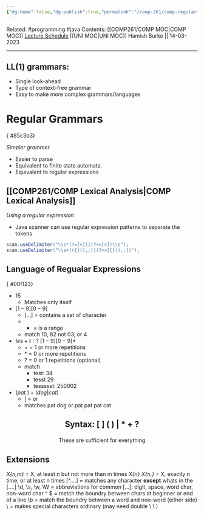 ```yaml
---
{"dg-home":false,"dg-publish":true,"permalink":"/comp-261/comp-regular-expressions/","dgPassFrontmatter":true}
---
```


Related: #programming #java 
Contents: [[COMP261/COMP MOC\|COMP MOC]]
[Lecture Schedule](https://ecs.wgtn.ac.nz/Courses/COMP261_2023T1/LectureSchedule)
[[UNI MOC\|UNI MOC]]
Hamish Burke || 14-03-2023
***
## LL(1) grammars: 
- Single look-ahead
- Type of context-free grammar
- Easy to make more complex grammars/languages

# Regular Grammars
{ #85c3b3}


*Simpler grammer*
- Easier to parse 
- Equivalent to finite state automata. 
- Equivalent to regular expressions

## [[COMP261/COMP Lexical Analysis\|COMP Lexical Analysis]]
*Using a regular expression*

- Java scanner can use regular expression patterns to separate the tokens
```java
scan.useDelimiter("\\s*(?=[<])|(?<=[>])\\s");
scan.useDelimiter("\\s+|({}(),;)|(?<=[{}(),;])");
```



## Language of Regualar Expressions
{ #00f123}


- $15$
	- Matches only itself
- $[1-9][0-9]$
	- [...] = contains a set of character
	- - = is a range
	- match 10, 82 not 03, or 4
- $tes+t:?\ [1-9][0-9]*$
	- \+ = 1 or more repetitions
	- \* = 0 or more repetitions
	- \? = 0 or 1 repetitions (optional)
	- match
		- test: 34
		- tesst 29
		- tessssst: 250002
- $(pat\ )+(dog|cat)$
	- | = or
	- matches pat dog or pat pat pat cat


<h2 align="center">

Syntax: [ ] ( ) | * + ?

</h2>
<p align="center">
These are sufficient for everything
</p>


## Extensions
*X{n,m}* = X, at least n but not more than m times
*X{n} X{n,}* = X, exactly n time, or at least n times
\[^....\] = matches any character **except** whats in the [....]
\\d, \\s, \\w, \\W = abbreviations for common [...]: digit, space, word char, non-word char
^ $ = match the boundry between chars at beginner or end of a line
\\b = match the boundry between a word and non-word (either side)
\\ = makes special characters ordinary (may need double \\ \\ )
